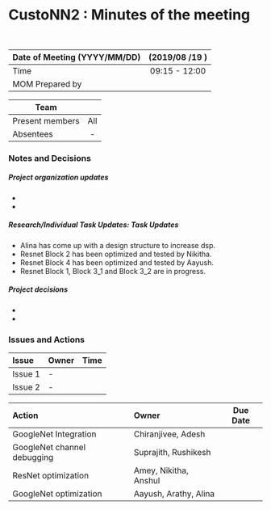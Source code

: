 # CustoNN2 : Minutes of the meeting
<br/>

| Date of Meeting (YYYY/MM/DD)  | (2019/08 /19 )  |  
|:--- | :---: |  
| Time  |  09:15 - 12:00 |  
| MOM Prepared by  | <Arathy>  |  

| Team | |
| --- | :---: |
| Present members | All | 
| Absentees | - |

### Notes and Decisions 
##### Project organization updates
-  
- 
##### Research/Individual Task Updates: Task Updates
-  Alina has come up with a design structure to increase dsp.
-  Resnet Block 2 has been optimized and tested by Nikitha.
-  Resnet Block 4 has been optimized and tested by Aayush.
-  Resnet Block 1, Block 3_1 and Block 3_2 are in progress.

##### Project decisions
-
-

### Issues and Actions
| Issue | Owner | Time |
|:--- | :--- | :---: |
| Issue 1| - |
| Issue 2 | - |

|Action| Owner|Due Date|
|:--- | :--- | :---: |
| GoogleNet Integration | Chiranjivee, Adesh |
| GoogleNet channel debugging | Suprajith, Rushikesh |
| ResNet optimization | Amey, Nikitha, Anshul |
| GoogleNet optimization | Aayush, Arathy, Alina |
